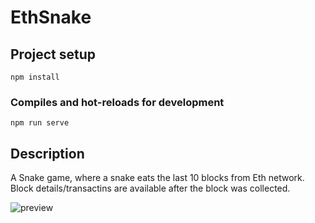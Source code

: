 # EthSnake

## Project setup
```
npm install
```

### Compiles and hot-reloads for development
```
npm run serve
```

## Description

A Snake game, where a snake eats the last 10 blocks from Eth network.
Block details/transactins are available after the block was collected.

![preview](https://i.imgur.com/1ioz34b.png)
